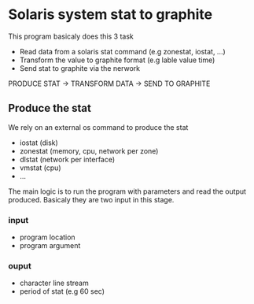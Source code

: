 # Solaris system stat to graphite

This program basicaly does this 3 task

- Read data from a solaris stat command (e.g zonestat, iostat, ...)
- Transform the value to graphite format (e.g lable value time)
- Send stat to graphite via the nerwork

PRODUCE STAT -> TRANSFORM DATA -> SEND TO GRAPHITE

## Produce the stat
We rely on an external os command to produce the stat
- iostat (disk)
- zonestat (memory, cpu, network per zone) 
- dlstat (network per interface)
- vmstat (cpu)
- ...

The main logic is to run the program with parameters and read the output
produced. Basicaly they are two input in this stage.

### input
- program location
- program argument
### ouput
- character line stream
- period of stat (e.g 60 sec)
